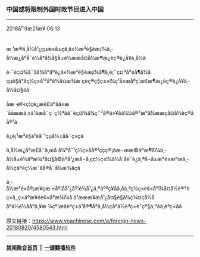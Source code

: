 ### 中国或将限制外国时政节目进入中国
------------------------

<div class="published">
 <span class="date" title="ä¸­å½æ¶é´">
  <time datetime="2018-09-21T06:13:31+08:00">
   2018å¹´9æ21æ¥ 06:13
  </time>
 </span>
</div>
<br/>
<div class="wsw">
 <p>
  æ ¹æ®ä¸­å½å¹¿çµæ»å±çä¸ä»½æ³è§èæ¡ï¼ä¸­å½æ¿åºå¯è½å°å¼å§å±è½ææå¤å½æ¶æ¿èç®è¿å¥ä¸­å½ã
 </p>
 <p>
  è·¯éç¤¾å¨åå¾å°äºè¿ä»½æ³è§èæ¡ï¼å¶ä¸­è¡¨ç¤ºå°éå¶å½åçµè§å°åç½ç»å¹³å°è½å¤æ¾æ çèç®ç§ç±»ï¼ç¹å«æåºç¦æ­¢æ¶æ¿èç®è¿å¥ä¸­å½å¤§éã
 </p>
 <p>
  åæ ·è¢«ç¦çè¿æé£äºåå«æ´åãææä¸»ä¹ãæå¨ç¯ç½ªãå¨èç¤¾ä¼ç¨³å®ä»¥åä¼¤å®³æ°ä¼ææçå¤å½èç®åå®¹ã
 </p>
 <p>
  è¿é¡¹æ³è§ä¹éå¯¹çµå½±åå¨ç»çã
 </p>
 <p>
  ä¸­å½æ¿åºæ­£å¨ä¸æ­å å¼ºå¯¹ç½ç»åå®¹ççç®¡ãæ¬ææ©äºæ¶åï¼ä¸­å½å±è½äºæ¾³å¤§å©äºå¹¿æ­å¬å¸çç½ç«ï¼ä½å´åè¯è¿ä¸ªå¬å±æ°é»æºæä¸­å½çäºèç½æ¯âå®å¨å¼æ¾âçã
 </p>
 <p>
  ä¸­å½æ°é»å®¡æ¥çæ·±åº¦åå¹¿åº¦é½å¹¿ä¸ºäººç¥ãä¸åä¸ªç½ç«è¢«å°ï¼å¤å½è®°èç»å¸¸ç±äºæ¥éè¢«å³æ¼ï¼å ä¹æææ¥æå¹¿å¤§è§ä¼ç¾¤çå½ååªä½é½åå°ä¸¥æ ¼çº¦æãèªç±ä¹å®¶å°ä¸­å½çåªä½èªç±è¯çº§ä¸ºâä¸èªç±âã
 </p>
 <p>
 </p>
</div>

原文链接：https://www.voachinese.com/a/foreign-news-20180920/4580543.html


------------------------
#### [禁闻聚合首页](https://github.com/gfw-breaker/banned-news/blob/master/README.md) &nbsp;|&nbsp;  [一键翻墙软件](https://github.com/gfw-breaker/nogfw/blob/master/README.md)